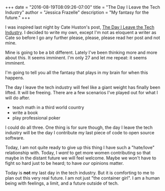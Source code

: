 +++
date = "2016-08-19T08:09:26-07:00"
title = "The Day I Leave the Tech Industry"
author = "Jessica Frazelle"
description = "My fantasy for the future."
+++

I was inspired last night by Cate Huston's post,
[The Day I Leave the Tech Industry](http://www.catehuston.com/blog/2014/07/28/the-day-i-leave-the-tech-industry/).
I decided to write my own, except I'm not as eloquent a writer as Cate so before
I go any further please, please, please read her post and not mine.

Mine is going to be a bit different. Lately I've been thinking more and more
about this. It seems imminent. I'm only 27 and let me repeat: it seems imminent.

I'm going to tell you all the fantasy that plays in my brain for when this happens.

The day I leave the tech industry will feel like a giant weight has finally been
lifted. It will be freeing. There are a few scenarios I've played out for what
I will do after.

- teach math in a third world country
- write a book
- play professional poker

I could do all three. One thing is for sure though, the day I leave the tech industry
will be the day I contribute my last piece of code to open source software.

Today, I am not quite ready to give up this thing I have such a "hate/love"
relationship with. Today, I _want_ to get more women contributing so that
maybe in the distant future we will feel welcome. Maybe we won't have to fight
so hard just to be heard; to have _our_ opinions matter.

Today is **not** my last day in the tech industry. But it is comforting to me
to plan out this very real future. I am not just "the container girl". I am a
human being with feelings, a limit, and a future outside of tech.
